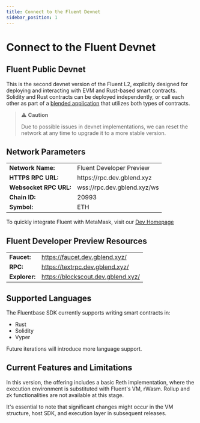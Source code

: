 ```yaml
---
title: Connect to the Fluent Devnet
sidebar_position: 1
---
```


# Connect to the Fluent Devnet


Fluent Public Devnet
---

This is the second devnet version of the Fluent L2, explicitly designed for deploying and interacting with EVM and Rust-based smart contracts. Solidity and Rust contracts can be deployed independently, or call each other as part of a [blended application](https://docs.fluent.xyz/developer-guides/building-a-blended-app/) that utilizes both types of contracts.

> ⚠️ **Caution**  
>
> Due to possible issues in devnet implementations, 
> we can reset the network at any time to upgrade it to a more stable version.

## Network Parameters

<table><tbody><tr><td><strong class="row-name">Network Name:</strong></td><td>Fluent Developer Preview</td></tr>
<tr><td><strong class="row-name">HTTPS RPC URL:</strong></td><td>https://rpc.dev.gblend.xyz</td></tr>
<tr><td><strong class="row-name">Websocket RPC URL:</strong></td><td>wss://rpc.dev.gblend.xyz/ws</td></tr>
<tr><td><strong class="row-name">Chain ID:</strong></td><td>20993</td></tr>
<tr><td><strong class="row-name">Symbol:</strong></td><td>ETH</td></tr></tbody></table>

To quickly integrate Fluent with MetaMask, visit our [Dev Homepage](https://dev.gblend.xyz/)

## Fluent Developer Preview Resources

<table>
<tbody><tr><td><strong class="row-name">Faucet:</strong></td><td><a href="https://faucet.dev.gblend.xyz/">https://faucet.dev.gblend.xyz/</a>
</td></tr><tr><td><strong class="row-name">RPC:</strong></td><td><a href="https://rpc.dev.gblend.xyz/">https://textrpc.dev.gblend.xyz/</a></td></tr>
<tr><td><strong class="row-name">Explorer:</strong></td><td><a href="https://blockscout.dev.gblend.xyz/">https://blockscout.dev.gblend.xyz/</a></td></tr></tbody>
</table>

## Supported Languages

The Fluentbase SDK currently supports writing smart contracts in:

* Rust
* Solidity
* Vyper

Future iterations will introduce more language support.

## Current Features and Limitations

In this version, the offering includes a basic Reth implementation, where the execution environment is substituted with Fluent's VM, rWasm. Rollup and zk functionalities are not available at this stage.&#x20;

It's essential to note that significant changes might occur in the VM structure, host SDK, and execution layer in subsequent releases.
